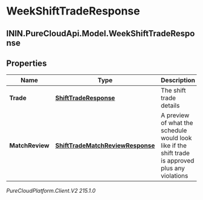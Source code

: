 # WeekShiftTradeResponse

## ININ.PureCloudApi.Model.WeekShiftTradeResponse

## Properties

|Name | Type | Description | Notes|
|------------ | ------------- | ------------- | -------------|
| **Trade** | [**ShiftTradeResponse**](ShiftTradeResponse) | The shift trade details | [optional] |
| **MatchReview** | [**ShiftTradeMatchReviewResponse**](ShiftTradeMatchReviewResponse) | A preview of what the schedule would look like if the shift trade is approved plus any violations | [optional] |



_PureCloudPlatform.Client.V2 215.1.0_
